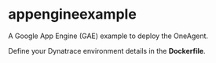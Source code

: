 # appengineexample
A Google App Engine (GAE) example to deploy the OneAgent.

Define your Dynatrace environment details in the **Dockerfile**.
